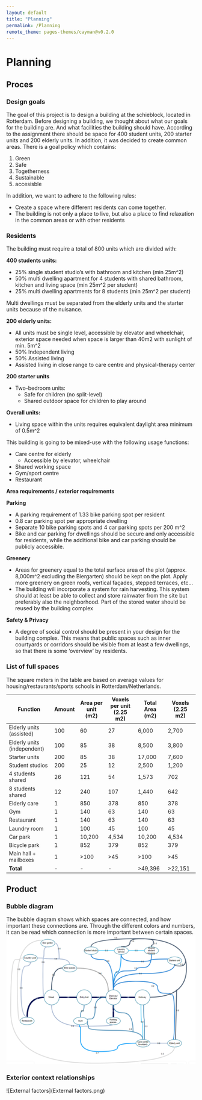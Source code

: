 ```yaml
---
layout: default
title: "Planning"
permalink: /Planning
remote_theme: pages-themes/cayman@v0.2.0
---
```



# Planning 
## Proces
### Design goals
The goal of this project is to design a building at the schieblock, located in Rotterdam. Before designing a building, we thought about what our goals for the building are. And what facilities the building should have. According to the assignment there should be space for 400 student units, 200 starter units and 200 elderly units. In addition, it was decided to create common areas. There is a goal policy which contains: 
1. Green
2. Safe 
3. Togetherness 
4. Sustainable 
5. accesisble


In addition, we want to adhere to the following rules: 
- Create a space where different residents can come together.  
- The building is not only a place to live, but also a place to find relaxation in the common areas or with other residents 

### Residents
The building must require a total of 800 units which are divided with:

**400 students units:**

- 25% single student studio’s with bathroom and kitchen (min 25m^2)
- 50% multi dwelling apartment for 4 students with shared bathroom, kitchen and living space (min 25m^2 per student)
- 25% multi dwelling apartments for 8 students (min 25m^2 per student)

Multi dwellings must be separated from the elderly units and the starter units because of the nuisance.

**200 elderly units:**

- All units must be single level, accessible by elevator and wheelchair, exterior space needed when space is larger than 40m2 with sunlight of min. 5m^2
- 50% Independent living
- 50% Assisted living
- Assisted living in close range to care centre and physical-therapy center

**200 starter units**

- Two-bedroom units:
  - Safe for children (no split-level)
  - Shared outdoor space for children to play around

**Overall units:**

- Living space within the units requires equivalent daylight area minimum of 0.5m^2

This building is going to be mixed-use with the following usage functions:

- Care centre for elderly
  - Accessible by elevator, wheelchair
- Shared working space
- Gym/sport centre
- Restaurant

**Area requirements / exterior requirements**

**Parking**

- A parking requirement of 1.33 bike parking spot per resident
- 0.8 car parking spot per appropriate dwelling
- Separate 10 bike parking spots and 4 car parking spots per 200 m^2
- Bike and car parking for dwellings should be secure and only accessible for residents, while the additional bike and car parking should be publicly accessible.

**Greenery**

- Areas for greenery equal to the total surface area of the plot (approx. 8,000m^2 excluding the Biergarten) should be kept on the plot. Apply more greenery on green roofs, vertical façades, stepped terraces, etc...
- The building will incorporate a system for rain harvesting. This system should at least be able to collect and store rainwater from the site but preferably also the neighborhood. Part of the stored water should be reused by the building complex

**Safety & Privacy**

- A degree of social control should be present in your design for the building complex. This means that public spaces such as inner courtyards or corridors should be visible from at least a few dwellings, so that there is some ‘overview’ by residents.


### List of full spaces 
The square meters in the table are based on average values for housing/restaurants/sports schools in Rotterdam/Netherlands. 

| Function               | Amount | Area per unit (m2) | Voxels per unit (2.25 m2) | Total Area (m2) | Voxels (2.25 m2) |
|------------------------|--------|---------------------|----------------------------|------------------|------------------|
| Elderly units (assisted) | 100    | 60                  | 27                         | 6,000            | 2,700            |
| Elderly units (independent) | 100    | 85                  | 38                         | 8,500            | 3,800            |
| Starter units          | 200    | 85                  | 38                         | 17,000           | 7,600            |
| Student studios        | 200    | 25                  | 12                         | 2,500            | 1,200            |
| 4 students shared      | 26     | 121                 | 54                         | 1,573            | 702              |
| 8 students shared      | 12      | 240                 | 107                        | 1,440            | 642              |
| Elderly care           | 1      | 850                 | 378                        | 850              | 378              |
| Gym                    | 1      | 140                 | 63                         | 140              | 63               |
| Restaurant             | 1      | 140                 | 63                         | 140              | 63               |
| Laundry room             | 1      | 100                 | 45                         | 100              | 45               |
| Car park               | 1      | 10,200              | 4,534                      | 10,200           | 4,534            |
| Bicycle park           | 1      | 852                 | 379                        | 852              | 379              |
| Main hall + mailboxes  | 1      | >100                | >45                        | >100             | >45              |
| **Total**              | -      | -                   | -                          | >49,396          | >22,151          |

## Product

### Bubble diagram
The bubble diagram shows which spaces are connected, and how important these connections are. Through the different colors and numbers, it can be read which connection is more important between certain spaces. 
![Metro Diagram](metrodiagram.png)



### Exterior context relationships
![External factors](External factors.png)


 



